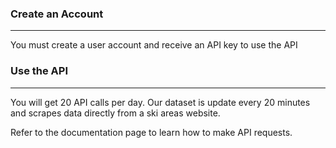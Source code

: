 ### Create an Account
***

You must create a user account and receive an API key to use the API

### Use the API
***

You will get 20 API calls per day. Our dataset is update every 20 minutes and scrapes data directly from a ski areas website. 

Refer to the documentation page to learn how to make API requests.
